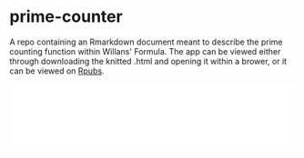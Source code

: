# prime-counter
A repo containing an Rmarkdown document meant to describe the prime counting function within Willans' Formula. The app can be viewed either through downloading the knitted .html and opening it within a brower, or it can be viewed on [Rpubs](https://rpubs.com/Michael_Wherry/1042410).

![Screenshot](images/willan-part.png)
